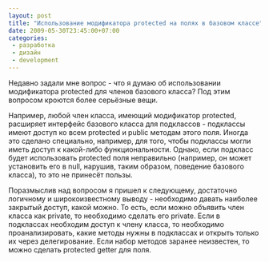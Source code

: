 ```yaml
---
layout: post
title: "Использование модификатора protected на полях в базовом классе"
date: 2009-05-30T23:45:00+07:00
categories:
 - разработка
 - дизайн
 - development
---
```


<div class='post'>
Недавно задали мне вопрос - что я думаю об использовании модификатора protected для членов базового класса? Под этим вопросом кроются более серьёзные вещи.

Например, любой член класса, имеющий модификатор protected, расширяет интерфейс базового класса для подклассов - подклассы имеют доступ ко всем protected и public методам этого поля. Иногда это сделано специально, например, для того, чтобы подклассы могли иметь доступ к какой-либо функциональности. Однако, если подкласс будет использовать protected поля неправильно (например, он может установить его в null, нарушив, таким образом, поведение базового класса), то это не принесёт пользы.

Поразмыслив над вопросом я пришел к следующему, достаточно логичному и широкоизвестному выводу - необходимо давать наиболее закрытый доступ, какой можно. То есть, если можно объявить член класса как private, то необходимо сделать его private. Если в подклассах необходим доступ к члену класса, то необходимо проанализировать, какие методы нужны в подклассах и открыть только их через делегирование. Если набор методов заранее неизвестен, то можно сделать protected getter для поля.</div>
